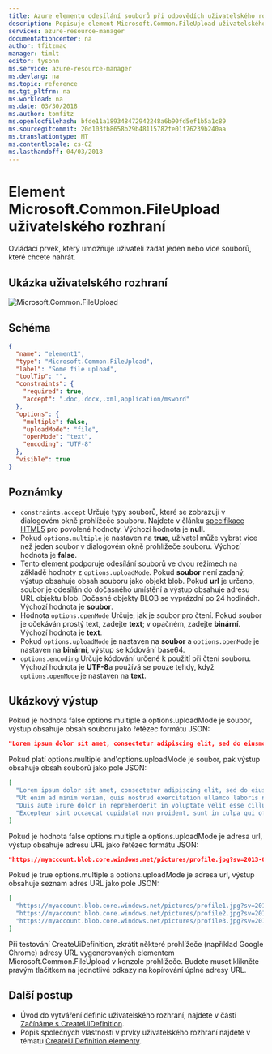 ```yaml
---
title: Azure elementu odesílání souborů při odpovědích uživatelského rozhraní | Microsoft Docs
description: Popisuje element Microsoft.Common.FileUpload uživatelského rozhraní pro portál Azure.
services: azure-resource-manager
documentationcenter: na
author: tfitzmac
manager: timlt
editor: tysonn
ms.service: azure-resource-manager
ms.devlang: na
ms.topic: reference
ms.tgt_pltfrm: na
ms.workload: na
ms.date: 03/30/2018
ms.author: tomfitz
ms.openlocfilehash: bfde11a189348472942248a6b90fd5ef1b5a1c89
ms.sourcegitcommit: 20d103fb8658b29b48115782fe01f76239b240aa
ms.translationtype: MT
ms.contentlocale: cs-CZ
ms.lasthandoff: 04/03/2018
---
```

# <a name="microsoftcommonfileupload-ui-element"></a>Element Microsoft.Common.FileUpload uživatelského rozhraní
Ovládací prvek, který umožňuje uživateli zadat jeden nebo více souborů, které chcete nahrát.

## <a name="ui-sample"></a>Ukázka uživatelského rozhraní
![Microsoft.Common.FileUpload](./media/managed-application-elements/microsoft.common.fileupload.png)

## <a name="schema"></a>Schéma
```json
{
  "name": "element1",
  "type": "Microsoft.Common.FileUpload",
  "label": "Some file upload",
  "toolTip": "",
  "constraints": {
    "required": true,
    "accept": ".doc,.docx,.xml,application/msword"
  },
  "options": {
    "multiple": false,
    "uploadMode": "file",
    "openMode": "text",
    "encoding": "UTF-8"
  },
  "visible": true
}
```

## <a name="remarks"></a>Poznámky
- `constraints.accept` Určuje typy souborů, které se zobrazují v dialogovém okně prohlížeče souboru. Najdete v článku [specifikace HTML5](http://www.w3.org/TR/html5/forms.html#attr-input-accept) pro povolené hodnoty. Výchozí hodnota je **null**.
- Pokud `options.multiple` je nastaven na **true**, uživatel může vybrat více než jeden soubor v dialogovém okně prohlížeče souboru. Výchozí hodnota je **false**.
- Tento element podporuje odesílání souborů ve dvou režimech na základě hodnoty z `options.uploadMode`. Pokud **soubor** není zadaný, výstup obsahuje obsah souboru jako objekt blob. Pokud **url** je určeno, soubor je odesílán do dočasného umístění a výstup obsahuje adresu URL objektu blob. Dočasné objekty BLOB se vyprázdní po 24 hodinách. Výchozí hodnota je **soubor**.
- Hodnota `options.openMode` Určuje, jak je soubor pro čtení. Pokud soubor je očekáván prostý text, zadejte **text**; v opačném, zadejte **binární**. Výchozí hodnota je **text**.
- Pokud `options.uploadMode` je nastaven na **soubor** a `options.openMode` je nastaven na **binární**, výstup se kódování base64.
- `options.encoding` Určuje kódování určené k použití při čtení souboru. Výchozí hodnota je **UTF-8**a používá se pouze tehdy, když `options.openMode` je nastaven na **text**.

## <a name="sample-output"></a>Ukázkový výstup
Pokud je hodnota false options.multiple a options.uploadMode je soubor, výstup obsahuje obsah souboru jako řetězec formátu JSON:

```json
"Lorem ipsum dolor sit amet, consectetur adipiscing elit, sed do eiusmod tempor incididunt ut labore et dolore magna aliqua."
```

Pokud platí options.multiple and'options.uploadMode je soubor, pak výstup obsahuje obsah souborů jako pole JSON:

```json
[
  "Lorem ipsum dolor sit amet, consectetur adipiscing elit, sed do eiusmod tempor incididunt ut labore et dolore magna aliqua.",
  "Ut enim ad minim veniam, quis nostrud exercitation ullamco laboris nisi ut aliquip ex ea commodo consequat.",
  "Duis aute irure dolor in reprehenderit in voluptate velit esse cillum dolore eu fugiat nulla pariatur.",
  "Excepteur sint occaecat cupidatat non proident, sunt in culpa qui officia deserunt mollit anim id est laborum."
]
```

Pokud je hodnota false options.multiple a options.uploadMode je adresa url, výstup obsahuje adresu URL jako řetězec formátu JSON:

```json
"https://myaccount.blob.core.windows.net/pictures/profile.jpg?sv=2013-08-15&st=2013-08-16&se=2013-08-17&sr=c&sp=r&rscd=file;%20attachment&rsct=binary &sig=YWJjZGVmZw%3d%3d&sig=a39%2BYozJhGp6miujGymjRpN8tsrQfLo9Z3i8IRyIpnQ%3d"
```

Pokud je true options.multiple a options.uploadMode je adresa url, výstup obsahuje seznam adres URL jako pole JSON:
```json
[
  "https://myaccount.blob.core.windows.net/pictures/profile1.jpg?sv=2013-08-15&st=2013-08-16&se=2013-08-17&sr=c&sp=r&rscd=file;%20attachment&rsct=binary &sig=YWJjZGVmZw%3d%3d&sig=a39%2BYozJhGp6miujGymjRpN8tsrQfLo9Z3i8IRyIpnQ%3d",
  "https://myaccount.blob.core.windows.net/pictures/profile2.jpg?sv=2013-08-15&st=2013-08-16&se=2013-08-17&sr=c&sp=r&rscd=file;%20attachment&rsct=binary &sig=YWJjZGVmZw%3d%3d&sig=a39%2BYozJhGp6miujGymjRpN8tsrQfLo9Z3i8IRyIpnQ%3d",
  "https://myaccount.blob.core.windows.net/pictures/profile3.jpg?sv=2013-08-15&st=2013-08-16&se=2013-08-17&sr=c&sp=r&rscd=file;%20attachment&rsct=binary &sig=YWJjZGVmZw%3d%3d&sig=a39%2BYozJhGp6miujGymjRpN8tsrQfLo9Z3i8IRyIpnQ%3d"
]
```

Při testování CreateUiDefinition, zkrátit některé prohlížeče (například Google Chrome) adresy URL vygenerovaných elementem Microsoft.Common.FileUpload v konzole prohlížeče. Budete muset klikněte pravým tlačítkem na jednotlivé odkazy na kopírování úplné adresy URL.


## <a name="next-steps"></a>Další postup
* Úvod do vytváření definic uživatelského rozhraní, najdete v části [Začínáme s CreateUiDefinition](create-uidefinition-overview.md).
* Popis společných vlastností v prvky uživatelského rozhraní najdete v tématu [CreateUiDefinition elementy](create-uidefinition-elements.md).
